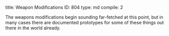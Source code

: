 title:          Weapon Modifications
ID:             804
type:           md
compile:        2



The weapons modifications begin sounding far-fetched at this point, but in many cases there are documented prototypes for some of these things out there in the world already.